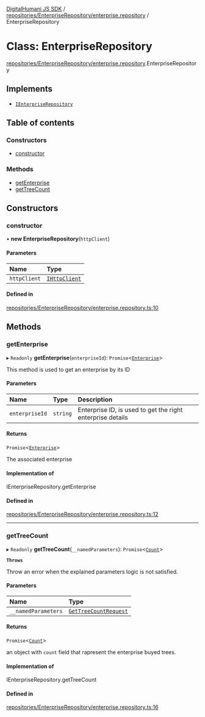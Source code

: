 [DigitalHumani JS SDK](../README.md) / [repositories/EnterpriseRepository/enterprise.repository](../modules/repositories_EnterpriseRepository_enterprise_repository.md) / EnterpriseRepository

# Class: EnterpriseRepository

[repositories/EnterpriseRepository/enterprise.repository](../modules/repositories_EnterpriseRepository_enterprise_repository.md).EnterpriseRepository

## Implements

- [`IEnterpriseRepository`](../interfaces/repositories_EnterpriseRepository_enterprise_interface.IEnterpriseRepository.md)

## Table of contents

### Constructors

- [constructor](repositories_EnterpriseRepository_enterprise_repository.EnterpriseRepository.md#constructor)

### Methods

- [getEnterprise](repositories_EnterpriseRepository_enterprise_repository.EnterpriseRepository.md#getenterprise)
- [getTreeCount](repositories_EnterpriseRepository_enterprise_repository.EnterpriseRepository.md#gettreecount)

## Constructors

### constructor

• **new EnterpriseRepository**(`httpClient`)

#### Parameters

| Name | Type |
| :------ | :------ |
| `httpClient` | [`IHttpClient`](../interfaces/services_HttpClient_IHttpClient.IHttpClient.md) |

#### Defined in

[repositories/EnterpriseRepository/enterprise.repository.ts:10](https://github.com/impe93/digital-humani-js-sdk/blob/d0c7cfd/src/repositories/EnterpriseRepository/enterprise.repository.ts#L10)

## Methods

### getEnterprise

▸ `Readonly` **getEnterprise**(`enterpriseId`): `Promise`<[`Enterprise`](../interfaces/repositories_EnterpriseRepository_enterprise_models.Enterprise.md)\>

This method is used to get an enterprise by its ID

#### Parameters

| Name | Type | Description |
| :------ | :------ | :------ |
| `enterpriseId` | `string` | Enterprise ID, is used to get the right enterprise details |

#### Returns

`Promise`<[`Enterprise`](../interfaces/repositories_EnterpriseRepository_enterprise_models.Enterprise.md)\>

The associated enterprise

#### Implementation of

IEnterpriseRepository.getEnterprise

#### Defined in

[repositories/EnterpriseRepository/enterprise.repository.ts:12](https://github.com/impe93/digital-humani-js-sdk/blob/d0c7cfd/src/repositories/EnterpriseRepository/enterprise.repository.ts#L12)

___

### getTreeCount

▸ `Readonly` **getTreeCount**(`__namedParameters`): `Promise`<[`Count`](../interfaces/repositories_EnterpriseRepository_enterprise_models.Count.md)\>

**`Throws`**

Throw an error when the explained parameters logic is not satisfied.

#### Parameters

| Name | Type |
| :------ | :------ |
| `__namedParameters` | [`GetTreeCountRequest`](../modules/repositories_EnterpriseRepository_enterprise_models.md#gettreecountrequest) |

#### Returns

`Promise`<[`Count`](../interfaces/repositories_EnterpriseRepository_enterprise_models.Count.md)\>

an object with `count` field that rapresent the enterprise buyed trees.

#### Implementation of

IEnterpriseRepository.getTreeCount

#### Defined in

[repositories/EnterpriseRepository/enterprise.repository.ts:16](https://github.com/impe93/digital-humani-js-sdk/blob/d0c7cfd/src/repositories/EnterpriseRepository/enterprise.repository.ts#L16)
